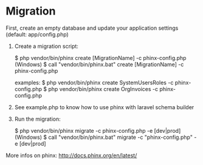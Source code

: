 Migration
=========

First, create an empty database and update your application settings (default: app/config.php)

1. Create a migration script:

    $ php vendor/bin/phinx create [MigrationName] -c phinx-config.php
    (Windows) $ call "vendor/bin/phinx.bat" create [MigrationName] -c phinx-config.php

    examples: $ php vendor/bin/phinx create SystemUsersRoles -c phinx-config.php
              $ php vendor/bin/phinx create OrgInvoices -c phinx-config.php

2. See example.php to know how to use phinx with laravel schema builder

3. Run the migration: 

    $ php vendor/bin/phinx migrate -c phinx-config.php -e [dev|prod]
    (Windows) $ call "vendor/bin/phinx.bat" migrate -c "phinx-config.php" -e [dev|prod]


More infos on phinx: 
http://docs.phinx.org/en/latest/